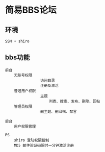 # 简易BBS论坛
  
## 环境
    SSM + shiro  
## bbs功能
    前台
        无账号权限
                    访问目录
                    注册及激活
        普通用户权限
                    主题
                        列表、搜索、发布、删除、回帖
        管理员权限
                    删主题、删回帖、禁言       
                                                      
    后台
        用户权限管理
        
    PS
        shiro 登陆权限控制
        MD5 邮件验证码限时一分钟激活注册
    